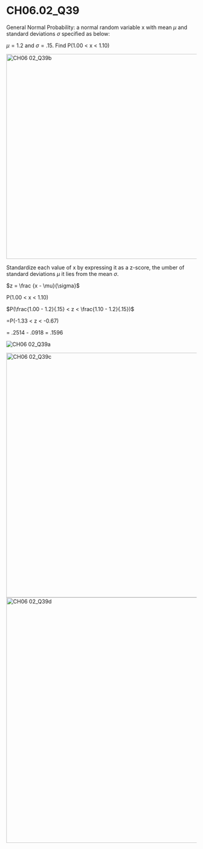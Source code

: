# CH06.02_Q39 #

General Normal Probability: 
a normal random variable x with mean $\mu$ and standard deviations $\sigma$ specified as below:

$\mu = 1.2$ and $\sigma = .15$. Find P(1.00 < x < 1.10) 

<img width="542" alt="CH06 02_Q39b" src="https://github.com/user-attachments/assets/102d2831-f1b0-4a1b-a4b2-5b7d41daa31d">


Standardize each value of x by expressing it as a z-score, the umber of standard deviations $\mu$ it lies from the mean $\sigma$.

$z = \frac {x - \mu}{\sigma}$


P(1.00 < x < 1.10) 

$P(\frac{1.00 - 1.2}{.15} < z < \frac{1.10 - 1.2}{.15})$

=P(-1.33 < z < -0.67)

= .2514 - .0918 = .1596


![CH06 02_Q39a](https://github.com/user-attachments/assets/7a8c5147-8923-4d59-a56b-57c5ee3011ba)


<img width="647" alt="CH06 02_Q39c" src="https://github.com/user-attachments/assets/71d51007-591c-4d45-850d-b5f046114ad3">

<img width="649" alt="CH06 02_Q39d" src="https://github.com/user-attachments/assets/3fbe69cf-4237-47c4-994d-677f3d01b1b6">

